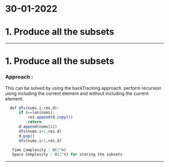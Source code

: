 # 30-01-2022

# 1. Produce all the subsets

----
# 1. Produce all the subsets
  
  ### Approach :
  This can be solved by using the backTracking approach.
  perform recursion using including the current element and without including the current element.
  ```js
    def dfs(nums,i,res,d):
        if i==len(nums): 
            res.append(d.copy())
            return
        d.append(nums[i])
        dfs(nums,i+1,res,d)
        d.pop()
        dfs(nums,i+1,res,d)
  ```
  ```js
     Time Complexity : O(2^n)
     Space Complexity : O(2^n) for storing the subsets
  ```
----
